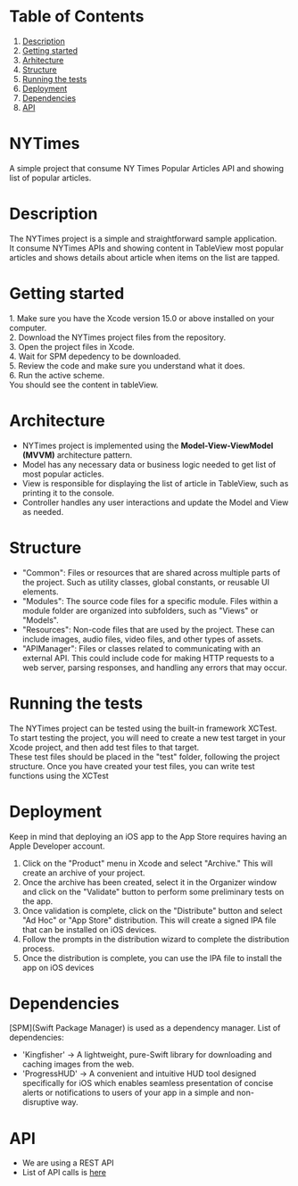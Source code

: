 # Table of Contents
1. [Description](#description)
2. [Getting started](#getting-started)
3. [Arhitecture](#arhitecture)
4. [Structure](#structure)
5. [Running the tests](#running-the-tests)
6. [Deployment](#deployment)
7. [Dependencies](#dependencies)
8. [API](#api)

# NYTimes
A simple project that consume NY Times Popular Articles API and showing list of popular articles.

# Description
<p>The NYTimes project is a simple and straightforward sample application.<br>
It consume NYTimes APIs and showing content in TableView most popular articles and shows details about article when items on the list are tapped.<br> 
</p>

# Getting started
<p>
1. Make sure you have the Xcode version 15.0 or above installed on your computer.<br>
2. Download the NYTimes project files from the repository.<br>
3. Open the project files in Xcode.<br>
4. Wait for SPM depedency to be downloaded.<br>
5. Review the code and make sure you understand what it does.<br>
6. Run the active scheme.<br>
You should see the content in tableView.<br></p>

# Architecture
* NYTimes project is implemented using the <strong>Model-View-ViewModel (MVVM)</strong> architecture pattern.
* Model has any necessary data or business logic needed to get list of most popular acticles.
* View is responsible for displaying the list of article in TableView, such as printing it to the console.
* Controller handles any user interactions and update the Model and View as needed.

# Structure 
* "Common": Files or resources that are shared across multiple parts of the project. Such as utility classes, global constants, or reusable UI elements.
* "Modules": The source code files for a specific module. Files within a module folder are organized into subfolders, such as "Views" or "Models".
* "Resources": Non-code files that are used by the project. These can include images, audio files, video files, and other types of assets. 
* "APIManager": Files or classes related to communicating with an external API. This could include code for making HTTP requests to a web server, parsing responses, and handling any errors that may occur.

# Running the tests
<p>The NYTimes project can be tested using the built-in framework XCTest.<br>
To start testing the project, you will need to create a new test target in your Xcode project, 
and then add test files to that target.<br>These test files should be placed in the "test" folder, following the project structure.
Once you have created your test files, you can write test functions using the XCTest</p>

# Deployment
Keep in mind that deploying an iOS app to the App Store requires having an Apple Developer account.

1. Click on the "Product" menu in Xcode and select "Archive." This will create an archive of your project.
2. Once the archive has been created, select it in the Organizer window and click on the "Validate" button to perform some preliminary tests on the app.
3. Once validation is complete, click on the "Distribute" button and select "Ad Hoc" or "App Store" distribution. 
This will create a signed IPA file that can be installed on iOS devices.
4. Follow the prompts in the distribution wizard to complete the distribution process.
5. Once the distribution is complete, you can use the IPA file to install the app on iOS devices

# Dependencies
[SPM](Swift Package Manager) is used as a dependency manager.
List of dependencies: 
* 'Kingfisher' -> A lightweight, pure-Swift library for downloading and caching images from the web.
* 'ProgressHUD' -> A convenient and intuitive HUD tool designed specifically for iOS which enables seamless presentation of concise alerts or notifications to users of your app in a simple and non-disruptive way.


# API 
* We are using a REST API
* List of API calls is [here](https://api.nytimes.com/svc) 
